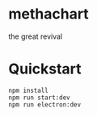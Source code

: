 # methachart
the great revival

# Quickstart
```
npm install
npm run start:dev
npm run electron:dev
```
